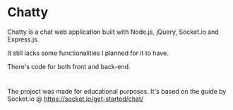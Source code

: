 # Chatty

Chatty is a chat web application built with Node.js, jQuery, Socket.io and Express.js.

It still lacks some functionalities I planned for it to have.

There's code for both front and back-end.

#
The project was made for educational purposes.
It's based on the guide by Socket.io @ https://socket.io/get-started/chat/
